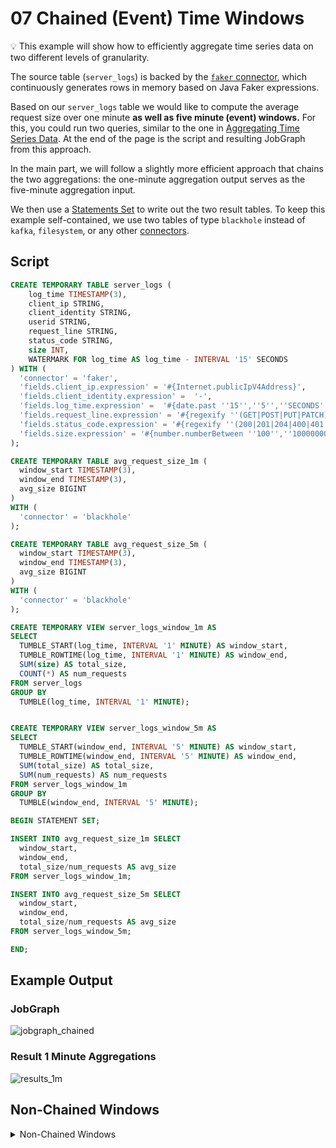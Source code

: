 # 07 Chained (Event) Time Windows

:bulb: This example will show how to efficiently aggregate time series data on two different levels of granularity.

The source table (`server_logs`) is backed by the [`faker` connector](https://github.com/knaufk/flink-faker), which continuously generates rows in memory based on Java Faker expressions.

Based on our `server_logs` table we would like to compute the average request size over one minute **as well as five minute (event) windows.** 
For this, you could run two queries, similar to the one in [Aggregating Time Series Data](../../foundations/01/01_group_by_window.md). 
At the end of the page is the script and resulting JobGraph from this approach. 

In the main part, we will follow a slightly more efficient approach that chains the two aggregations: the one-minute aggregation output serves as the five-minute aggregation input.

We then use a [Statements Set](../../foundations/08_statement_sets.md) to write out the two result tables. 
To keep this example self-contained, we use two tables of type `blackhole` instead of `kafka`, `filesystem`, or any other [connectors](https://ci.apache.org/projects/flink/flink-docs-release-1.12/dev/table/connectors/). 

## Script

```sql
CREATE TEMPORARY TABLE server_logs ( 
    log_time TIMESTAMP(3),
    client_ip STRING,
    client_identity STRING, 
    userid STRING, 
    request_line STRING, 
    status_code STRING, 
    size INT, 
    WATERMARK FOR log_time AS log_time - INTERVAL '15' SECONDS
) WITH (
  'connector' = 'faker', 
  'fields.client_ip.expression' = '#{Internet.publicIpV4Address}',
  'fields.client_identity.expression' =  '-',
  'fields.log_time.expression' =  '#{date.past ''15'',''5'',''SECONDS''}',
  'fields.request_line.expression' = '#{regexify ''(GET|POST|PUT|PATCH){1}''} #{regexify ''(/search\.html|/login\.html|/prod\.html|cart\.html|/order\.html){1}''} #{regexify ''(HTTP/1\.1|HTTP/2|/HTTP/1\.0){1}''}',
  'fields.status_code.expression' = '#{regexify ''(200|201|204|400|401|403|301){1}''}',
  'fields.size.expression' = '#{number.numberBetween ''100'',''10000000''}'
);

CREATE TEMPORARY TABLE avg_request_size_1m (
  window_start TIMESTAMP(3),
  window_end TIMESTAMP(3),
  avg_size BIGINT
)
WITH (
  'connector' = 'blackhole'
);

CREATE TEMPORARY TABLE avg_request_size_5m (
  window_start TIMESTAMP(3),
  window_end TIMESTAMP(3),
  avg_size BIGINT
)
WITH (
  'connector' = 'blackhole'
);

CREATE TEMPORARY VIEW server_logs_window_1m AS 
SELECT  
  TUMBLE_START(log_time, INTERVAL '1' MINUTE) AS window_start,
  TUMBLE_ROWTIME(log_time, INTERVAL '1' MINUTE) AS window_end,
  SUM(size) AS total_size,
  COUNT(*) AS num_requests
FROM server_logs
GROUP BY 
  TUMBLE(log_time, INTERVAL '1' MINUTE);


CREATE TEMPORARY VIEW server_logs_window_5m AS 
SELECT 
  TUMBLE_START(window_end, INTERVAL '5' MINUTE) AS window_start,
  TUMBLE_ROWTIME(window_end, INTERVAL '5' MINUTE) AS window_end,
  SUM(total_size) AS total_size,
  SUM(num_requests) AS num_requests
FROM server_logs_window_1m
GROUP BY 
  TUMBLE(window_end, INTERVAL '5' MINUTE);

BEGIN STATEMENT SET;

INSERT INTO avg_request_size_1m SELECT
  window_start,
  window_end, 
  total_size/num_requests AS avg_size
FROM server_logs_window_1m;

INSERT INTO avg_request_size_5m SELECT
  window_start,
  window_end, 
  total_size/num_requests AS avg_size
FROM server_logs_window_5m;

END;
```

## Example Output

### JobGraph

![jobgraph_chained](https://user-images.githubusercontent.com/23521087/105503848-5e94f600-5cc7-11eb-9a7f-2944dd4e1faf.png)

### Result 1 Minute Aggregations

![results_1m](https://user-images.githubusercontent.com/23521087/105503896-6c4a7b80-5cc7-11eb-958d-05d48c9921cf.png)

## Non-Chained Windows

<details>
    <summary>Non-Chained Windows</summary>

### Script

```shell script
CREATE TEMPORARY TABLE server_logs ( 
    log_time TIMESTAMP(3),
    client_ip STRING,
    client_identity STRING, 
    userid STRING, 
    request_line STRING, 
    status_code STRING, 
    size INT, 
    WATERMARK FOR log_time AS log_time - INTERVAL '15' SECONDS
) WITH (
  'connector' = 'faker', 
  'fields.client_ip.expression' = '#{Internet.publicIpV4Address}',
  'fields.client_identity.expression' =  '-',
  'fields.userid.expression' =  '-',
  'fields.log_time.expression' =  '#{date.past ''15'',''5'',''SECONDS''}',
  'fields.request_line.expression' = '#{regexify ''(GET|POST|PUT|PATCH){1}''} #{regexify ''(/search\.html|/login\.html|/prod\.html|cart\.html|/order\.html){1}''} #{regexify ''(HTTP/1\.1|HTTP/2|/HTTP/1\.0){1}''}',
  'fields.status_code.expression' = '#{regexify ''(200|201|204|400|401|403|301){1}''}',
  'fields.size.expression' = '#{number.numberBetween ''100'',''10000000''}'
);

CREATE TEMPORARY TABLE avg_request_size_1m (
  window_start TIMESTAMP(3),
  window_end TIMESTAMP(3),
  avg_size BIGINT
)
WITH (
  'connector' = 'blackhole'
);

CREATE TEMPORARY TABLE avg_request_size_5m (
  window_start TIMESTAMP(3),
  window_end TIMESTAMP(3),
  avg_size BIGINT
)
WITH (
  'connector' = 'blackhole'
);

CREATE TEMPORARY VIEW server_logs_window_1m AS 
SELECT  
  TUMBLE_START(log_time, INTERVAL '1' MINUTE) AS window_start,
  TUMBLE_ROWTIME(log_time, INTERVAL '1' MINUTE) AS window_end,
  SUM(size) AS total_size,
  COUNT(*) AS num_requests
FROM server_logs
GROUP BY 
  TUMBLE(log_time, INTERVAL '1' MINUTE);


CREATE TEMPORARY VIEW server_logs_window_5m AS 
SELECT 
  TUMBLE_START(log_time, INTERVAL '5' MINUTE) AS window_start,
  TUMBLE_ROWTIME(log_time, INTERVAL '5' MINUTE) AS window_end,
  SUM(size) AS total_size,
  COUNT(*) AS num_requests
FROM server_logs
GROUP BY 
  TUMBLE(log_time, INTERVAL '5' MINUTE);

BEGIN STATEMENT SET;

INSERT INTO avg_request_size_1m SELECT
  window_start,
  window_end, 
  total_size/num_requests AS avg_size
FROM server_logs_window_1m;

INSERT INTO avg_request_size_5m SELECT
  window_start,
  window_end, 
  total_size/num_requests AS avg_size
FROM server_logs_window_5m;

END;
```

### Example Output

#### JobGraph

![jobgraph_non_chained](https://user-images.githubusercontent.com/23521087/105503946-79676a80-5cc7-11eb-9e8e-15d39482fee9.png)

</details>
